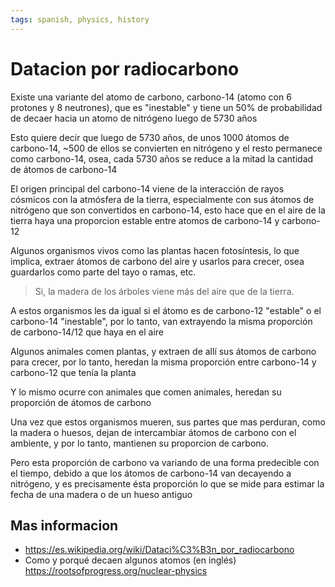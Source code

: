 ```yaml
---
tags: spanish, physics, history
---
```


# Datacion por radiocarbono

Existe una variante del atomo de carbono, carbono-14 (atomo con 6 protones y 8 neutrones), que es "inestable" y tiene un 50% de probabilidad de decaer hacia un atomo de nitrógeno luego de 5730 años

Esto quiere decir que luego de 5730 años, de unos 1000 átomos de carbono-14, ~500 de ellos se convierten en nitrógeno y el resto permanece como carbono-14, osea, cada 5730 años se reduce a la mitad la cantidad de átomos de carbono-14

El origen principal del carbono-14 viene de la interacción de rayos cósmicos con la atmósfera de la tierra, especialmente con sus átomos de nitrógeno que son convertidos en carbono-14, esto hace que en el aire de la tierra haya una proporcion estable entre atomos de carbono-14 y carbono-12

Algunos organismos vivos como las plantas hacen fotosíntesis, lo que implica, extraer átomos de carbono del aire y usarlos para crecer, osea guardarlos como parte del tayo o ramas, etc.
>Si, la madera de los árboles viene más del aire que de la tierra.

A estos organismos les da igual si el átomo es de carbono-12 "estable" o el carbono-14 "inestable", por lo tanto, van extrayendo la misma proporción de carbono-14/12 que haya en el aire

Algunos animales comen plantas, y extraen de allí sus átomos de carbono para crecer, por lo tanto, heredan la misma proporción entre carbono-14 y carbono-12 que tenía la planta

Y lo mismo ocurre con animales que comen animales, heredan su proporción de átomos de carbono

Una vez que estos organismos mueren, sus partes que mas perduran, como la madera o huesos, dejan de intercambiar átomos de carbono con el ambiente, y por lo tanto, mantienen su proporcion de carbono.

Pero esta proporción de carbono va variando de una forma predecible con el tiempo, debido a que los átomos de carbono-14 van decayendo a nitrógeno, y es precisamente ésta proporción lo que se mide para estimar la fecha de una madera o de un hueso antiguo

## Mas informacion

- <https://es.wikipedia.org/wiki/Dataci%C3%B3n_por_radiocarbono>
- Como y porqué decaen algunos atomos (en inglés) <https://rootsofprogress.org/nuclear-physics>
